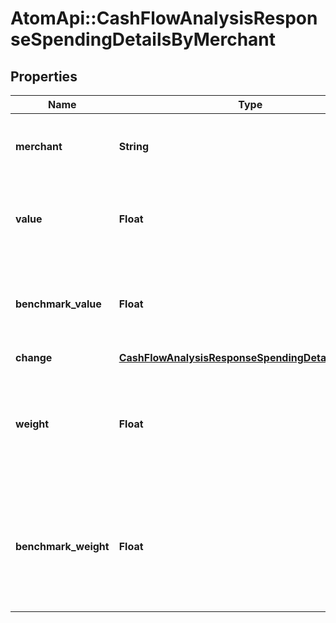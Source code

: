 # AtomApi::CashFlowAnalysisResponseSpendingDetailsByMerchant

## Properties
Name | Type | Description | Notes
------------ | ------------- | ------------- | -------------
**merchant** | **String** | Merchant name as defined in the Nucleus transactions | [optional] 
**value** | **Float** | Sum of all transactions over the period for the given merchant | [optional] 
**benchmark_value** | **Float** | Sum of all transactions over the benchmark period for the given merchant | [optional] 
**change** | [**CashFlowAnalysisResponseSpendingDetailsChange2**](CashFlowAnalysisResponseSpendingDetailsChange2.md) |  | [optional] 
**weight** | **Float** | The proportion of all spending over the period related to this merchant | [optional] 
**benchmark_weight** | **Float** | The proportion of all spending over the benchmark period related to this merchant | [optional] 



